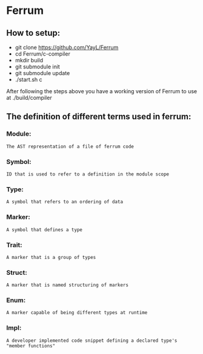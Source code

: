 # Ferrum

## How to setup:
- git clone https://github.com/YayL/Ferrum
- cd Ferrum/c-compiler
- mkdir build
- git submodule init
- git submodule update
- ./start.sh c

After following the steps above you have a working version of Ferrum to use at ./build/compiler



## The definition of different terms used in ferrum:

### Module: 
    The AST representation of a file of ferrum code 
### Symbol: 
    ID that is used to refer to a definition in the module scope
### Type:
    A symbol that refers to an ordering of data
### Marker:
    A symbol that defines a type
### Trait:
    A marker that is a group of types
### Struct:
    A marker that is named structuring of markers
### Enum:
    A marker capable of being different types at runtime
### Impl:
    A developer implemented code snippet defining a declared type's "member functions"
